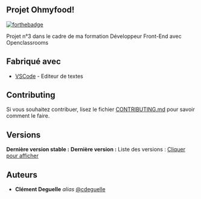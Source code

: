 ## Projet Ohmyfood!

[![forthebadge](http://forthebadge.com/images/badges/built-with-love.svg)](http://forthebadge.com) 

Projet n°3 dans le cadre de ma formation Développeur Front-End avec Openclassrooms

## Fabriqué avec

* [VSCode](https://code.visualstudio.com/) - Editeur de textes

## Contributing

Si vous souhaitez contribuer, lisez le fichier [CONTRIBUTING.md](https://example.org) pour savoir comment le faire.

## Versions

**Dernière version stable :** 
**Dernière version :** 
Liste des versions : [Cliquer pour afficher](https://github.com/your/project-name/tags)

## Auteurs

* **Clément Deguelle** _alias_ [@cdeguelle](https://github.com/cdeguelle)